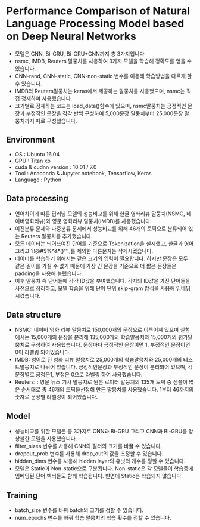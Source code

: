 # Performance Comparison of Natural Language Processing Model based on Deep Neural Networks

- 모델은 CNN, Bi-GRU, Bi-GRU+CNN까지 총 3가지입니다
- nsmc, IMDB, Reuters 말뭉치를 사용하여 3가지 모델을 학습해 정확도를 얻을 수 있습니다.
- CNN-rand, CNN-static, CNN-non-static 변수를 이용해 학습방법을 다르게 할 수 있습니다.
- IMDB와 Reuters말뭉치는 keras에서 제공하는 말뭉치를 사용했으며, nsmc는 직접 정제하여 사용했습니다.
- 크기별로 정제하는 코드는 load_data()함수에 있으며, nsmc말뭉치는 긍정적인 문장과 부정적인 문장을 각각 반씩 구성하여 5,000문장 말뭉치부터 25,000문장 말뭉치까지 따로 구성했습니다.

## Environment
- OS : Ubuntu 16.04
- GPU : Titan xp
- cuda & cudnn version : 10.01 / 7.0
- Tool : Anaconda & Jupyter notebook, Tensorflow, Keras
- Language : Python

## Data processing
- 언어차이에 따른 딥러닝 모델의 성능비교를 위해 한글 영화리뷰 말뭉치(NSMC, 네이버영화리뷰)와 영문 영화리뷰 말뭉치(IMDB)를 사용했습니다. 
- 이진분류 문제와 다중분류 문제에서 성능비교를 위해 46개의 토픽으로 분류되어 있는 Reuters 말뭉치를 추가했습니다.
- 모든 데이터는 띄어쓰여진 단어를 기준으로 Tokenization을 실시했고, 한글과 영어 그리고 ?!@#$%^&*()'".,를 제외한 다른문자는 삭제시켰습니다.
- 데이터를 학습하기 위해서는 같은 크기의 입력이 필요합니다. 하지만 문장은 모두 같은 길이를 가질 수 없기 때문에 가장 긴 문장을 기준으로 더 짧은 문장들은 padding을 사용해 늘렸습니다.
- 이후 말뭉치 속 단어들에 각각 ID값을 부여했습니다. 각자의 ID값을 가진 단어들을 사전으로 정리하고, 모델 학습을 위해 단어 단위 skip-gram 방식을 사용해 임베딩시켰습니다.

## Data structure
- NSMC: 네이버 영화 리뷰 말뭉치로 150,000개의 문장으로 이루어져 있으며 실험에서는 15,000개의 문장을 분리해 135,000개의 학습말뭉치와 15,000개의 평가말뭉치로 구성하여 사용했습니다. 문장마다 긍정적인 문장이면 1, 부정적인 문장이면 0이 라벨링 되어있습니다.
- IMDB: 영어로 된 영화 리뷰 말뭉치로 25,000개의 학습말뭉치와 25,000개의 테스트말뭉치로 나뉘어 있습니다. 긍정적인문장과 부정적인 문장이 분리되어 있으며, 각 문장별로 긍정은1, 부정은 0으로 라벨링 하여 사용했습니다.
- Reuters: : 영문 뉴스 기사 말뭉치로 원본 로이터 말뭉치의 135개 토픽 중 샘플이 많은 순서대로 총 46개의 토픽을선정해 만든 말뭉치를 사용했습니다. 1부터 46까지의 숫자로 문장별 라벨링이 되어있습니다.

## Model
- 성능비교를 위한 모델은 총 3가지로 CNN과 Bi-GRU 그리고 CNN과 Bi-GRU를 앙상블한 모델을 사용했습니다.
- filter_sizes 변수를 사용해 CNN의 필터의 크기를 바꿀 수 있습니다.
- dropout_prob 변수를 사용해 drop_out의 값을 조정할 수 있습니다.
- hidden_dims 변수를 사용해 hidden layer의 유닛의 개수를 정할 수 있습니다.
- 모델은 Static과 Non-static으로 구분됩니다. Non-static은 각 모델들이 학습중에 임베딩된 단어 벡터들도 함께 학습됩니다. 반면에 Static은 학습되지 않습니다.

## Training
- batch_size 변수를 바꿔 batch의 크기를 정할 수 있습니다.
- num_epochs 변수를 바꿔 학습 말뭉치의 학습 횟수를 정할 수 있습니다.


